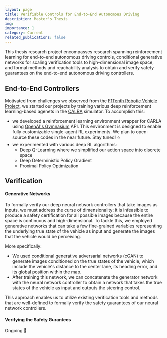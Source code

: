 ```yaml
---
layout: page
title: Verifiable Controls for End-to-End Autonomous Driving
description: Master's Thesis
img: 
importance: 1
category: Current
related_publications: false
---
```


This thesis research project encompasses research spanning reinforcement learning for end-to-end autonomous driving controls, conditional generative networks for scaling verification tools to high-dimensional image space, and formal methods and reachability analysis to obtain and verify safety guarantees on the end-to-end autonomous driving controllers.

## End-to-End Controllers

Motivated from challenges we observed from the [F1Tenth Robotic Vehicle Project](/projects/f1tenth), we started our projects by training various deep reinforcement learning-based agenets in the [CALRA](https://carla.org//) simulator. To accomplish this:
- we developed a reinforcement learning environment wrapper for CARLA using [OpenAI's Gymnasium](https://gymnasium.farama.org/index.html) API. This environment is designed to enable fully customizable single-agent RL experiments. We plan to open-source these codes in the near future. Stay tuned! :star:
- we experimented with various deep RL algorithms:
  - Deep Q-Learning where we simplified our action space into discrete space
  - Deep Deterministic Policy Gradient
  - Proximal Policy Optimization

## Verification

#### Generative Networks

To formally verify our deep neural network controllers that take images as inputs, we must address the curse of dimensionality: it is infeasible to produce a safety certification for all possible images because the entire space is continuous and high-dimensional. To tackle this, we employed generative networks that can take a few fine-grained variables representing the underlying true state of the vehicle as input and generate the images that the vehicle would be perceiving. 

More specifically:
- We used conditional generative adversarial networks (cGAN) to generate images conditioned on the true states of the vehicle, which include the vehicle's distance to the center lane, its heading error, and its global position within the map.
- After training this network, we can concatenate the generator network with the neural network controller to obtain a network that takes the true states of the vehicle as input and outputs the steering control.

This approach enables us to utilize existing verification tools and methods that are well-defined to formally verify the safety guarantees of our neural network controllers.

#### Verifying the Safety Gurantees

Ongoing :gem: